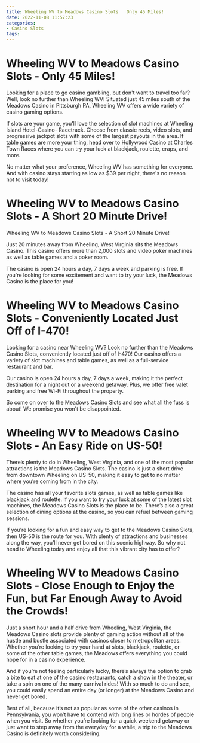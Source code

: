 ```yaml
---
title: Wheeling WV to Meadows Casino Slots   Only 45 Miles!
date: 2022-11-08 11:57:23
categories:
- Casino Slots
tags:
---
```



#  Wheeling WV to Meadows Casino Slots - Only 45 Miles!

Looking for a place to go casino gambling, but don't want to travel too far? Well, look no further than Wheeling WV! Situated just 45 miles south of the Meadows Casino in Pittsburgh PA, Wheeling WV offers a wide variety of casino gaming options.

If slots are your game, you'll love the selection of slot machines at Wheeling Island Hotel-Casino- Racetrack. Choose from classic reels, video slots, and progressive jackpot slots with some of the largest payouts in the area. If table games are more your thing, head over to Hollywood Casino at Charles Town Races where you can try your luck at blackjack, roulette, craps, and more.

No matter what your preference, Wheeling WV has something for everyone. And with casino stays starting as low as $39 per night, there's no reason not to visit today!

#  Wheeling WV to Meadows Casino Slots - A Short 20 Minute Drive!

Wheeling WV to Meadows Casino Slots - A Short 20 Minute Drive!

Just 20 minutes away from Wheeling, West Virginia sits the Meadows Casino. This casino offers more than 2,000 slots and video poker machines as well as table games and a poker room.

The casino is open 24 hours a day, 7 days a week and parking is free. If you're looking for some excitement and want to try your luck, the Meadows Casino is the place for you!

#  Wheeling WV to Meadows Casino Slots - Conveniently Located Just Off of I-470!

Looking for a casino near Wheeling WV? Look no further than the Meadows Casino Slots, conveniently located just off of I-470! Our casino offers a variety of slot machines and table games, as well as a full-service restaurant and bar.

Our casino is open 24 hours a day, 7 days a week, making it the perfect destination for a night out or a weekend getaway. Plus, we offer free valet parking and free Wi-Fi throughout the property.

So come on over to the Meadows Casino Slots and see what all the fuss is about! We promise you won't be disappointed.

#  Wheeling WV to Meadows Casino Slots - An Easy Ride on US-50!

There’s plenty to do in Wheeling, West Virginia, and one of the most popular attractions is the Meadows Casino Slots. The casino is just a short drive from downtown Wheeling on US-50, making it easy to get to no matter where you’re coming from in the city.

The casino has all your favorite slots games, as well as table games like blackjack and roulette. If you want to try your luck at some of the latest slot machines, the Meadows Casino Slots is the place to be. There’s also a great selection of dining options at the casino, so you can refuel between gaming sessions.

If you’re looking for a fun and easy way to get to the Meadows Casino Slots, then US-50 is the route for you. With plenty of attractions and businesses along the way, you’ll never get bored on this scenic highway. So why not head to Wheeling today and enjoy all that this vibrant city has to offer?

#  Wheeling WV to Meadows Casino Slots - Close Enough to Enjoy the Fun, but Far Enough Away to Avoid the Crowds!

Just a short hour and a half drive from Wheeling, West Virginia, the Meadows Casino slots provide plenty of gaming action without all of the hustle and bustle associated with casinos closer to metropolitan areas. Whether you’re looking to try your hand at slots, blackjack, roulette, or some of the other table games, the Meadows offers everything you could hope for in a casino experience.

And if you’re not feeling particularly lucky, there’s always the option to grab a bite to eat at one of the casino restaurants, catch a show in the theater, or take a spin on one of the many carnival rides! With so much to do and see, you could easily spend an entire day (or longer) at the Meadows Casino and never get bored.

Best of all, because it’s not as popular as some of the other casinos in Pennsylvania, you won’t have to contend with long lines or hordes of people when you visit. So whether you’re looking for a quick weekend getaway or just want to step away from the everyday for a while, a trip to the Meadows Casino is definitely worth considering.